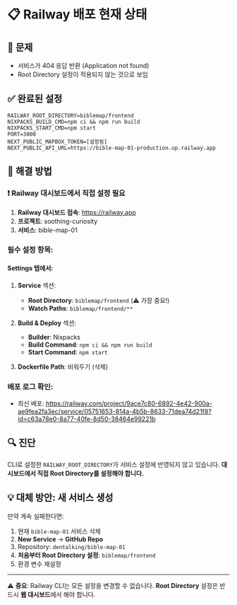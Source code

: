 # 📋 Railway 배포 현재 상태

## 🔴 문제
- 서비스가 404 응답 반환 (Application not found)
- Root Directory 설정이 적용되지 않는 것으로 보임

## ✅ 완료된 설정
```
RAILWAY_ROOT_DIRECTORY=biblemap/frontend
NIXPACKS_BUILD_CMD=npm ci && npm run build
NIXPACKS_START_CMD=npm start
PORT=3000
NEXT_PUBLIC_MAPBOX_TOKEN=[설정됨]
NEXT_PUBLIC_API_URL=https://bible-map-01-production.up.railway.app
```

## 🎯 해결 방법

### ❗ Railway 대시보드에서 직접 설정 필요

1. **Railway 대시보드 접속**: https://railway.app
2. **프로젝트**: soothing-curiosity
3. **서비스**: bible-map-01

### 필수 설정 항목:

#### Settings 탭에서:
1. **Service** 섹션:
   - **Root Directory**: `biblemap/frontend` (⚠️ 가장 중요!)
   - **Watch Paths**: `biblemap/frontend/**`
   
2. **Build & Deploy** 섹션:
   - **Builder**: Nixpacks
   - **Build Command**: `npm ci && npm run build`
   - **Start Command**: `npm start`

3. **Dockerfile Path**: 비워두기 (삭제)

### 배포 로그 확인:
- 최신 배포: https://railway.com/project/9ace7c80-6892-4e42-900a-ae9fea2fa3ec/service/05751653-814a-4b5b-8633-71dea74d21f8?id=c63a78e0-8a77-40fe-8d50-38464e99221b

## 🔍 진단

CLI로 설정한 `RAILWAY_ROOT_DIRECTORY`가 서비스 설정에 반영되지 않고 있습니다.
**대시보드에서 직접 Root Directory를 설정해야 합니다.**

## 💡 대체 방안: 새 서비스 생성

만약 계속 실패한다면:

1. 현재 `bible-map-01` 서비스 삭제
2. **New Service** → **GitHub Repo**
3. Repository: `dentalking/bible-map-01`
4. **처음부터 Root Directory 설정**: `biblemap/frontend`
5. 환경 변수 재설정

---

⚠️ **중요**: Railway CLI는 모든 설정을 변경할 수 없습니다. 
**Root Directory** 설정은 반드시 **웹 대시보드**에서 해야 합니다.